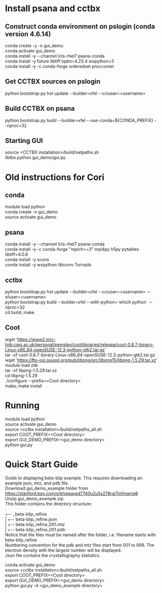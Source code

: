 # Install psana and cctbx

  ## Construct conda environment on pslogin (conda version 4.6.14)
  conda create -y -n gui_demo <br />
  conda activate gui_demo <br />
  conda install -y --channel lcls-rhel7 psana-conda <br />
  conda install -y future libtiff tqdm=4.23.4 wxpython=3 <br />
  conda install -y -c conda-forge orderedset procrunner

  ## Get CCTBX sources on pslogin 
  python bootstrap.py hot update --builder=xfel --cciuser=\<username\>

  ## Build CCTBX on psana
  python bootstrap.py build --builder=xfel --use-conda=${CONDA_PREFIX} --nproc=32

  ## Starting GUI
  source \<CCTBX installation\>/build/setpaths.sh <br />
  libtbx.python gui_demo/gui.py

# Old instructions for Cori
  ## conda
  module load python <br />
  conda create -n gui_demo <br />
  source activate gui_demo

  ## psana
  conda install -y --channel lcls-rhel7 psana-conda <br />
  conda install -y -c conda-forge "mpich>=3" mpi4py h5py pytables libtiff=4.0.6 <br />
  conda install -y scons <br />
  conda install -y wxpython libiconv Tornado <br />

  ## cctbx
  python bootstrap.py hot update --builder=xfel --cciuser=\<username\> --sfuser=\<username\> <br />
  python bootstrap.py build --builder=xfel --with-python=\`which python\` --nproc=32 <br />
  cd build; make

  ## Coot
  wget 'https://www2.mrc-lmb.cam.ac.uk/personal/pemsley/coot/binaries/release/coot-0.8.7-binary-Linux-x86_64-openSUSE-12.3-python-gtk2.tar.gz' <br />
  tar -xf coot-0.8.7-binary-Linux-x86_64-openSUSE-12.3-python-gtk2.tar.gz <br />
  wget 'https://ftp-osl.osuosl.org/pub/libpng/src/libpng15/libpng-1.5.29.tar.xz' <br />
  module load zlib <br />
  tar -xf libpng-1.5.29.tar.xz <br />
  cd libpng-1.5.29 <br />
  ./configure --prefix=\<Coot directory\> <br />
  make; make install <br />

# Running
  module load python <br />
  source activate gui_demo <br />
  source \<cctbx installation>/build/setpaths_all.sh <br />
  export COOT_PREFIX=\<Coot directory\> <br />
  export GUI_DEMO_PREFIX=\<gui_demo directory\> <br />
  python gui.py
  
# Quick Start Guide
  Guide to displaying beta-blip example. This requires downloading an example json, mtz, and pdb file. <br />
  Download gui_demo_example folder from https://stanford.box.com/s/khiepwwd7740u2u5s278rgj7infmwnq8 <br />
  Unzip gui_demo_example.zip <br />
  This folder contains the directory structure: <br />
      . <br />
      +-- _beta-blip_refine <br />
      |   +-- beta-blip_refine.json <br />
      |   +-- beta-blip_refine_001.mtz <br />
      |   +-- beta-blip_refine_001.pdb <br />
  Notice that the files must be named after the folder, i.e. filename starts with beta-blip_refine <br />
  Numbering convention for the pdb and mtz files start from 001 to 999. The electron density with the largest number will be displayed. <br />
  Json file contains the crystallography statistics.  <br />
  
  conda activate gui_demo <br />
  source \<cctbx installation>/build/setpaths_all.sh <br />
  export COOT_PREFIX=\<Coot directory\> <br />
  export GUI_DEMO_PREFIX=\<gui_demo directory\> <br />
  python gui.py -d \<gui_demo_example directory> <br />
